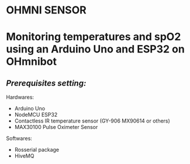 # **OHMNI SENSOR** 

# **Monitoring temperatures and spO2 using an Arduino Uno and ESP32 on OHmnibot**

## ***Prerequisites setting:***
Hardwares:

- Arduino Uno 
- NodeMCU ESP32
- Contactless IR temperature sensor (GY-906 MX90614 or others)
- MAX30100 Pulse Oximeter Sensor 

Softwares:

- Rosserial package
- HiveMQ


